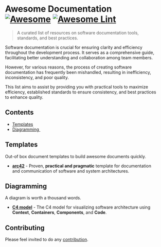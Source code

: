 # Awesome Documentation [![Awesome][image-1]][1] [![Awesome Lint][image-2]][2]

> A curated list of resources on software documentation tools, standards, and best practices.

Software documentation is crucial for ensuring clarity and efficiency throughout the development process. It serves as a comprehensive guide, facilitating better understanding and collaboration among team members. 

However, for various reasons, the process of creating software documentation has frequently been mishandled, resulting in inefficiency, inconsistency, and poor quality.

This list aims to assist by providing you with practical tools to maximize efficiency, established standards to ensure consistency, and best practices to enhance quality.

## Contents

- [Templates][3]
- [Diagramming ][4]

## Templates

Out-of box document templates to build awesome documents quickly.

- [**arc42**][5] - Proven, **practical and pragmatic** template for documentation and communication of software and system architectures.

## Diagramming

A diagram is worth a thousand words.

- [**C4 model**][6] - The C4 model for visualizing software architecture using **Context**, **Containers**, **Components**, and **Code**.

## Contributing

Please feel invited to do any [contribution][7].

[1]:	https://awesome.re
[2]:	https://github.com/pengqun/awesome-documentation/actions/workflows/action.yml
[3]:	#templates
[4]:	#diagramming
[5]:	https://arc42.org/
[6]:	https://c4model.com
[7]:	#contributing

[image-1]:	https://awesome.re/badge.svg
[image-2]:	https://github.com/pengqun/awesome-documentation/actions/workflows/action.yml/badge.svg